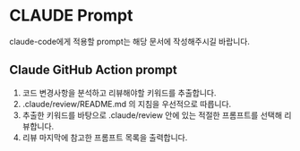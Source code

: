 # CLAUDE Prompt

claude-code에게 적용할 prompt는 해당 문서에 작성해주시길 바랍니다.

## Claude GitHub Action prompt
1. 코드 변경사항을 분석하고 리뷰해야할 키워드를 추출합니다.
2. .claude/review/README.md 의 지침을 우선적으로 따릅니다.
3. 추출한 키워드를 바탕으로 .claude/review 안에 있는 적절한 프롬프트를 선택해 리뷰합니다.
4. 리뷰 마지막에 참고한 프롬프트 목록을 출력합니다.


